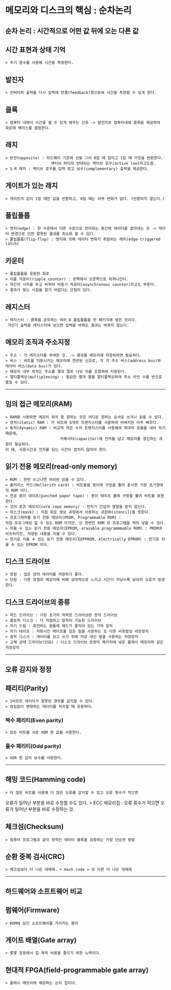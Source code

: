 # 메모리와 디스크의 핵심 : 순차논리

## 순차 논리 : 시간적으로 어떤 값 뒤에 오는 다른 값

## 시간 표현과 상태 기억
    > 주기 함수를 사용해 시간을 측정한다.

## 발진자
    > 인버터의 출력을 다시 입력에 연결(feedback)함으로써 시간을 측정할 수 있게 한다.

## 클록
    > 컴퓨터 내에서 시간을 셀 수 있게 해주는 신호 -> 발진자로 컴퓨터내에 클록을 제공하여 회로에 페이스를 결정한다.

## 래치
    > 반전(opposite) : 하드웨어 기호에 선을 그어 0일 때 참이고 1일 때 거짓을 반환한다. 
                        액티브 하이의 반대되는 액티브 로우(active low)라고도함.
    > S-R 래치 : 액티브 로우를 입력 받고 보수(complementary) 출력을 제공한다.

## 게이트가 있는 래치
    > 게이트의 값이 1일 때만 값을 반환하고, 0일 때는 아무 변화가 없다. (반환하지 않는다.)

## 플립플롭
    > 엣지(edge) : 한 수준에서 다른 수준으로 전이되는 중간에 데이터를 잡아내는 것 -> 데이터 변경으로 인한 잘못된 결과를 최소화 할 수 있다.
    > 플립플롭(flip-flop) : 엣지에 의해 데이터 변화가 촉발되는 래치(edge-triggered latch)

## 카운터
    > 플립플롭을 응용한 회로
    > 리플 카운터(ripple counter) : 왼쪽에서 오른쪽으로 퍼져나간다. 
    > 약간의 시차를 두고 바뀌어 비동기 카운터(asynchronous counter)라고도 부른다.
    > 결과가 맞는 시점을 알기 어렵다는 단점이 있다.

## 레지스터
    > 레지스터 : 클록을 공유하는 여러 D 플립플롭을 한 패키지에 넣은 것이다.
     가산기 출력을 레지스터에 넣으면 입력을 바꿔도 결과는 바뀌지 않는다.

## 메모리 조직과 주소지정
    > 주소 : 각 레지스터를 부여한 것. -> 결과를 메모리에 저장하려면 필요하다.
    > 버스 : 비트를 이동시키는 메모리에 연관된 신호로, 각 각 주소 버스(address bus)와 데이터 버스(data bus)가 있다.
    > 메모리 내부 위치는 주소를 행과 열로 나눠 이를 조합하여 지정된다.
    > 멀티플렉싱(multiplexing) : 필요한 행과 열을 멀티플렉싱하여 주소 라인 수를 반으로 줄일 수 있다.
---
## 임의 접근 메모리(RAM)
    > RAM을 사용하면 메모리 위치 중 원하는 곳은 어디든 원하는 순서로 쓰거나 읽을 수 있다.
    > 정적(static) RAM : 각 비트에 6개의 트랜지스터를 사용하여 비싸지만 아주 빠르다.
    > 동적(dynamic) RAM : 비교적 적은 수의 트랜지스터를 사용해여 최대의 효율을 내야 하기 때문에,
                            커패시터(capacitor)에 전자를 담고 메모리를 갱신하는 과정이 필요하다.
    이 때, 사용시간과 전자를 담는 시간이 겹치지 않아야 한다.

## 읽기 전용 메모리(read-only memory)
    > ROM : 한번 쓰고나면 여러번 읽을 수 있다.
    > 홀러리스 카드(Hollerith card) : 비트들을 종이에 구멍을 뚫어 표시한 가장 초기형태의 ROM 이다.
    > 천공 종이 테이프(punched paper tape) : 종이 테이프 롤에 구멍을 뚫어 비트를 표현한다.
    > 코어 로프 메모리(core rope memory) : 전자기 간섭의 영향을 받지 않는다.
    > 마스크(mask) : 직접 회로 생상 과정에서 사용하는 공판화(stencil)를 뜻한다.
    > 프로그래머블 읽기 전용 메모리(PROM, Programmable ROM) : 
    직접 프로그래밍 할 수 있는 ROM 이지만, 단 한번만 ROM 의 프로그램을 적어 넣을 수 있다.
    > 지울 수 있는 읽기 전용 메모리(EPROM, erasable programmmable ROM) : PROM과 비슷하지만, 저장된 내용을 지울 수 있다.
    > 전기로 지울 수 있는 읽기 전용 메모리(EEPPROM, electrically EPROM) : 전기로 지울 수 있는 EPROM 이다.

## 디스크 드라이브
    > 장점 : 많은 양의 데이터를 저장하기 좋다.
    > 단점 : 다른 유형의 메모리에 비해 상대적으로 느리고 시간이 지날수록 낡아져 오류가 발생한다.

## 디스크 드라이브의 종류
    > 하드 드라이브 : 가장 초기의 딱딱한 드라이브란 뜻의 드라이브
    > 플로피 디스크 : 더 저렴하고 탈착이 가능한 드라이브
    > 자기 드럼 : 회전하는 원통에 헤드가 줄지어 있는 기억 장치
    > 자기 테이프 : 자화시킨 테이프를 감은 릴을 사용하는 또 다른 비휘발성 저장장치
    > 광학 디스크 : 데이터를 읽고 쓰기 위해 자성 대신 빛을 사용하는 저장장치
    > 고체 상태 드라이브(SSD) : 디스크 드라이브 모양의 패키지에 넣은 플래시 메모리와 같은 저장장치
---
## 오류 감지와 정정

## 패리티(Parity)
    > 1비트만 데이터가 잘못된 경우를 감지할 수 있다. 
    > 끊임없이 변화하는 데이터를 처리할 때 유용하다.

### 짝수 패리티(Even parity)
    > 모든 비트를 서로 XOR 한 값을 사용한다.
### 홀수 패리티(Odd parity)
    > XOR 한 값의 보수를 사용한다.
---
## 해밍 코드(Hamming code)
    > 더 많은 비트를 사용해 더 많은 오류를 감지할 수 있고 오류 횟수가 작으면
오류가 일어난 부분을 바로 수정할 수도 있다.
    > ECC 메모리칩 : 오류 횟수가 작으면 오류가 일어난 부분을 바로 수정하는 것.


## 체크섬(Checksum)
    > 컴퓨터 프로그램과 같이 정적인 데이터 블록을 검증하는 가장 단순한 방법

## 순환 중복 검사(CRC)
    > 체크섬보다 더 나은 대체제. + Hash code = 또 다른 더 나은 대체제 

---
## 하드웨어와 소프트웨어 비교

## 펌웨어(Firmware)
    > ROM에 담긴 소프트웨어를 가리키는 용어

## 게이트 배열(Gate array)
    > 몇몇 응용에서 칩 제작 비용을 줄이기 위한 노력이다.

## 현대적 FPGA(field-programmable gate array)
    > 플래시 메모리에 해당하는 논리 칩이다.
